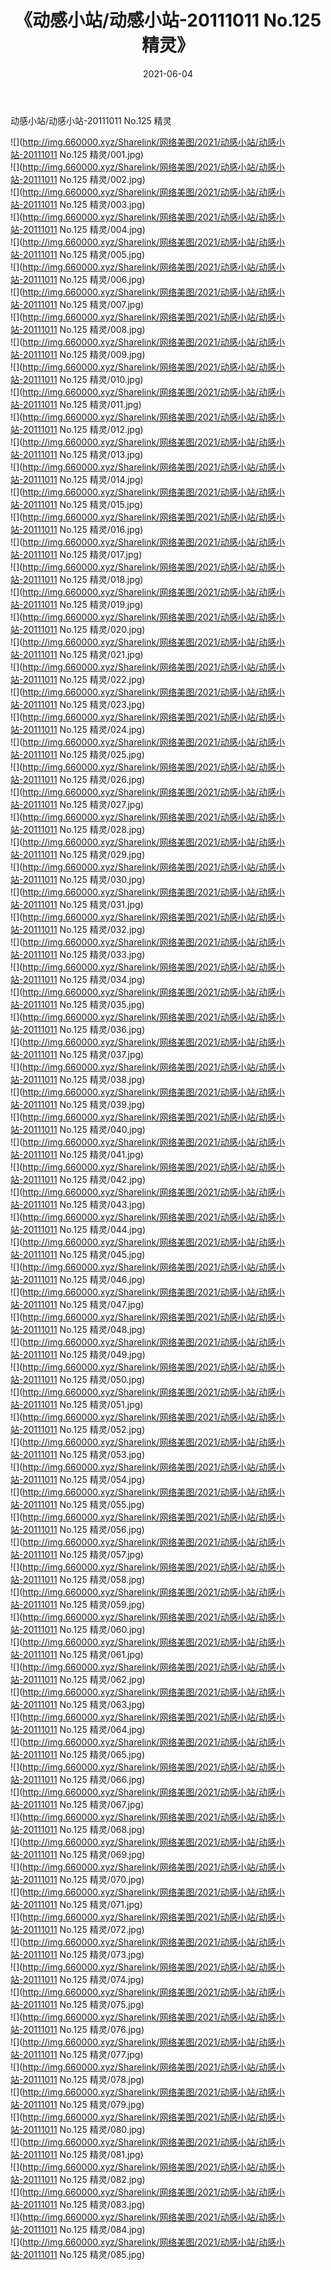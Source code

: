 ﻿---
layout: post
title:  《动感小站/动感小站-20111011 No.125 精灵》
date:   2021-06-04
img: http://img.660000.xyz/Sharelink/网络美图/2021/动感小站/动感小站-20111011 No.125 精灵/000.jpg
categories: [美女, 清纯, 唯美]
---

动感小站/动感小站-20111011 No.125 精灵

 ![](http://img.660000.xyz/Sharelink/网络美图/2021/动感小站/动感小站-20111011 No.125 精灵/001.jpg) <br>![](http://img.660000.xyz/Sharelink/网络美图/2021/动感小站/动感小站-20111011 No.125 精灵/002.jpg) <br>![](http://img.660000.xyz/Sharelink/网络美图/2021/动感小站/动感小站-20111011 No.125 精灵/003.jpg) <br>![](http://img.660000.xyz/Sharelink/网络美图/2021/动感小站/动感小站-20111011 No.125 精灵/004.jpg) <br>![](http://img.660000.xyz/Sharelink/网络美图/2021/动感小站/动感小站-20111011 No.125 精灵/005.jpg) <br>![](http://img.660000.xyz/Sharelink/网络美图/2021/动感小站/动感小站-20111011 No.125 精灵/006.jpg) <br>![](http://img.660000.xyz/Sharelink/网络美图/2021/动感小站/动感小站-20111011 No.125 精灵/007.jpg) <br>![](http://img.660000.xyz/Sharelink/网络美图/2021/动感小站/动感小站-20111011 No.125 精灵/008.jpg) <br>![](http://img.660000.xyz/Sharelink/网络美图/2021/动感小站/动感小站-20111011 No.125 精灵/009.jpg) <br>![](http://img.660000.xyz/Sharelink/网络美图/2021/动感小站/动感小站-20111011 No.125 精灵/010.jpg) <br>![](http://img.660000.xyz/Sharelink/网络美图/2021/动感小站/动感小站-20111011 No.125 精灵/011.jpg) <br>![](http://img.660000.xyz/Sharelink/网络美图/2021/动感小站/动感小站-20111011 No.125 精灵/012.jpg) <br>![](http://img.660000.xyz/Sharelink/网络美图/2021/动感小站/动感小站-20111011 No.125 精灵/013.jpg) <br>![](http://img.660000.xyz/Sharelink/网络美图/2021/动感小站/动感小站-20111011 No.125 精灵/014.jpg) <br>![](http://img.660000.xyz/Sharelink/网络美图/2021/动感小站/动感小站-20111011 No.125 精灵/015.jpg) <br>![](http://img.660000.xyz/Sharelink/网络美图/2021/动感小站/动感小站-20111011 No.125 精灵/016.jpg) <br>![](http://img.660000.xyz/Sharelink/网络美图/2021/动感小站/动感小站-20111011 No.125 精灵/017.jpg) <br>![](http://img.660000.xyz/Sharelink/网络美图/2021/动感小站/动感小站-20111011 No.125 精灵/018.jpg) <br>![](http://img.660000.xyz/Sharelink/网络美图/2021/动感小站/动感小站-20111011 No.125 精灵/019.jpg) <br>![](http://img.660000.xyz/Sharelink/网络美图/2021/动感小站/动感小站-20111011 No.125 精灵/020.jpg) <br>![](http://img.660000.xyz/Sharelink/网络美图/2021/动感小站/动感小站-20111011 No.125 精灵/021.jpg) <br>![](http://img.660000.xyz/Sharelink/网络美图/2021/动感小站/动感小站-20111011 No.125 精灵/022.jpg) <br>![](http://img.660000.xyz/Sharelink/网络美图/2021/动感小站/动感小站-20111011 No.125 精灵/023.jpg) <br>![](http://img.660000.xyz/Sharelink/网络美图/2021/动感小站/动感小站-20111011 No.125 精灵/024.jpg) <br>![](http://img.660000.xyz/Sharelink/网络美图/2021/动感小站/动感小站-20111011 No.125 精灵/025.jpg) <br>![](http://img.660000.xyz/Sharelink/网络美图/2021/动感小站/动感小站-20111011 No.125 精灵/026.jpg) <br>![](http://img.660000.xyz/Sharelink/网络美图/2021/动感小站/动感小站-20111011 No.125 精灵/027.jpg) <br>![](http://img.660000.xyz/Sharelink/网络美图/2021/动感小站/动感小站-20111011 No.125 精灵/028.jpg) <br>![](http://img.660000.xyz/Sharelink/网络美图/2021/动感小站/动感小站-20111011 No.125 精灵/029.jpg) <br>![](http://img.660000.xyz/Sharelink/网络美图/2021/动感小站/动感小站-20111011 No.125 精灵/030.jpg) <br>![](http://img.660000.xyz/Sharelink/网络美图/2021/动感小站/动感小站-20111011 No.125 精灵/031.jpg) <br>![](http://img.660000.xyz/Sharelink/网络美图/2021/动感小站/动感小站-20111011 No.125 精灵/032.jpg) <br>![](http://img.660000.xyz/Sharelink/网络美图/2021/动感小站/动感小站-20111011 No.125 精灵/033.jpg) <br>![](http://img.660000.xyz/Sharelink/网络美图/2021/动感小站/动感小站-20111011 No.125 精灵/034.jpg) <br>![](http://img.660000.xyz/Sharelink/网络美图/2021/动感小站/动感小站-20111011 No.125 精灵/035.jpg) <br>![](http://img.660000.xyz/Sharelink/网络美图/2021/动感小站/动感小站-20111011 No.125 精灵/036.jpg) <br>![](http://img.660000.xyz/Sharelink/网络美图/2021/动感小站/动感小站-20111011 No.125 精灵/037.jpg) <br>![](http://img.660000.xyz/Sharelink/网络美图/2021/动感小站/动感小站-20111011 No.125 精灵/038.jpg) <br>![](http://img.660000.xyz/Sharelink/网络美图/2021/动感小站/动感小站-20111011 No.125 精灵/039.jpg) <br>![](http://img.660000.xyz/Sharelink/网络美图/2021/动感小站/动感小站-20111011 No.125 精灵/040.jpg) <br>![](http://img.660000.xyz/Sharelink/网络美图/2021/动感小站/动感小站-20111011 No.125 精灵/041.jpg) <br>![](http://img.660000.xyz/Sharelink/网络美图/2021/动感小站/动感小站-20111011 No.125 精灵/042.jpg) <br>![](http://img.660000.xyz/Sharelink/网络美图/2021/动感小站/动感小站-20111011 No.125 精灵/043.jpg) <br>![](http://img.660000.xyz/Sharelink/网络美图/2021/动感小站/动感小站-20111011 No.125 精灵/044.jpg) <br>![](http://img.660000.xyz/Sharelink/网络美图/2021/动感小站/动感小站-20111011 No.125 精灵/045.jpg) <br>![](http://img.660000.xyz/Sharelink/网络美图/2021/动感小站/动感小站-20111011 No.125 精灵/046.jpg) <br>![](http://img.660000.xyz/Sharelink/网络美图/2021/动感小站/动感小站-20111011 No.125 精灵/047.jpg) <br>![](http://img.660000.xyz/Sharelink/网络美图/2021/动感小站/动感小站-20111011 No.125 精灵/048.jpg) <br>![](http://img.660000.xyz/Sharelink/网络美图/2021/动感小站/动感小站-20111011 No.125 精灵/049.jpg) <br>![](http://img.660000.xyz/Sharelink/网络美图/2021/动感小站/动感小站-20111011 No.125 精灵/050.jpg) <br>![](http://img.660000.xyz/Sharelink/网络美图/2021/动感小站/动感小站-20111011 No.125 精灵/051.jpg) <br>![](http://img.660000.xyz/Sharelink/网络美图/2021/动感小站/动感小站-20111011 No.125 精灵/052.jpg) <br>![](http://img.660000.xyz/Sharelink/网络美图/2021/动感小站/动感小站-20111011 No.125 精灵/053.jpg) <br>![](http://img.660000.xyz/Sharelink/网络美图/2021/动感小站/动感小站-20111011 No.125 精灵/054.jpg) <br>![](http://img.660000.xyz/Sharelink/网络美图/2021/动感小站/动感小站-20111011 No.125 精灵/055.jpg) <br>![](http://img.660000.xyz/Sharelink/网络美图/2021/动感小站/动感小站-20111011 No.125 精灵/056.jpg) <br>![](http://img.660000.xyz/Sharelink/网络美图/2021/动感小站/动感小站-20111011 No.125 精灵/057.jpg) <br>![](http://img.660000.xyz/Sharelink/网络美图/2021/动感小站/动感小站-20111011 No.125 精灵/058.jpg) <br>![](http://img.660000.xyz/Sharelink/网络美图/2021/动感小站/动感小站-20111011 No.125 精灵/059.jpg) <br>![](http://img.660000.xyz/Sharelink/网络美图/2021/动感小站/动感小站-20111011 No.125 精灵/060.jpg) <br>![](http://img.660000.xyz/Sharelink/网络美图/2021/动感小站/动感小站-20111011 No.125 精灵/061.jpg) <br>![](http://img.660000.xyz/Sharelink/网络美图/2021/动感小站/动感小站-20111011 No.125 精灵/062.jpg) <br>![](http://img.660000.xyz/Sharelink/网络美图/2021/动感小站/动感小站-20111011 No.125 精灵/063.jpg) <br>![](http://img.660000.xyz/Sharelink/网络美图/2021/动感小站/动感小站-20111011 No.125 精灵/064.jpg) <br>![](http://img.660000.xyz/Sharelink/网络美图/2021/动感小站/动感小站-20111011 No.125 精灵/065.jpg) <br>![](http://img.660000.xyz/Sharelink/网络美图/2021/动感小站/动感小站-20111011 No.125 精灵/066.jpg) <br>![](http://img.660000.xyz/Sharelink/网络美图/2021/动感小站/动感小站-20111011 No.125 精灵/067.jpg) <br>![](http://img.660000.xyz/Sharelink/网络美图/2021/动感小站/动感小站-20111011 No.125 精灵/068.jpg) <br>![](http://img.660000.xyz/Sharelink/网络美图/2021/动感小站/动感小站-20111011 No.125 精灵/069.jpg) <br>![](http://img.660000.xyz/Sharelink/网络美图/2021/动感小站/动感小站-20111011 No.125 精灵/070.jpg) <br>![](http://img.660000.xyz/Sharelink/网络美图/2021/动感小站/动感小站-20111011 No.125 精灵/071.jpg) <br>![](http://img.660000.xyz/Sharelink/网络美图/2021/动感小站/动感小站-20111011 No.125 精灵/072.jpg) <br>![](http://img.660000.xyz/Sharelink/网络美图/2021/动感小站/动感小站-20111011 No.125 精灵/073.jpg) <br>![](http://img.660000.xyz/Sharelink/网络美图/2021/动感小站/动感小站-20111011 No.125 精灵/074.jpg) <br>![](http://img.660000.xyz/Sharelink/网络美图/2021/动感小站/动感小站-20111011 No.125 精灵/075.jpg) <br>![](http://img.660000.xyz/Sharelink/网络美图/2021/动感小站/动感小站-20111011 No.125 精灵/076.jpg) <br>![](http://img.660000.xyz/Sharelink/网络美图/2021/动感小站/动感小站-20111011 No.125 精灵/077.jpg) <br>![](http://img.660000.xyz/Sharelink/网络美图/2021/动感小站/动感小站-20111011 No.125 精灵/078.jpg) <br>![](http://img.660000.xyz/Sharelink/网络美图/2021/动感小站/动感小站-20111011 No.125 精灵/079.jpg) <br>![](http://img.660000.xyz/Sharelink/网络美图/2021/动感小站/动感小站-20111011 No.125 精灵/080.jpg) <br>![](http://img.660000.xyz/Sharelink/网络美图/2021/动感小站/动感小站-20111011 No.125 精灵/081.jpg) <br>![](http://img.660000.xyz/Sharelink/网络美图/2021/动感小站/动感小站-20111011 No.125 精灵/082.jpg) <br>![](http://img.660000.xyz/Sharelink/网络美图/2021/动感小站/动感小站-20111011 No.125 精灵/083.jpg) <br>![](http://img.660000.xyz/Sharelink/网络美图/2021/动感小站/动感小站-20111011 No.125 精灵/084.jpg) <br>![](http://img.660000.xyz/Sharelink/网络美图/2021/动感小站/动感小站-20111011 No.125 精灵/085.jpg) <br>